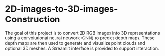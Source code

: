 # 2D-images-to-3D-images-Construction
The goal of this project is to convert 2D RGB images into 3D representations using a convolutional neural network (CNN) to predict depth maps. These depth maps are then used to generate and visualize point clouds and optional 3D meshes. A Streamlit interface is provided to support interaction.
